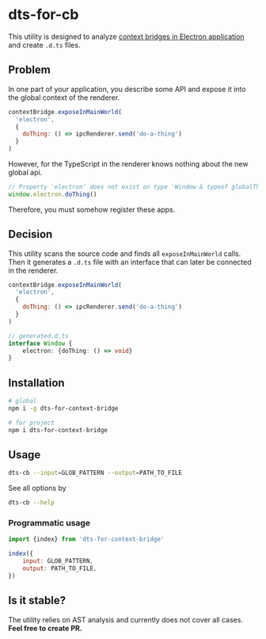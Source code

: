 # dts-for-cb
This utility is designed to analyze [context bridges in Electron application](https://www.electronjs.org/ru/docs/latest/api/context-bridge) and create `.d.ts` files.

## Problem

In one part of your application, you describe some API and expose it into the global context of the renderer.
```js
contextBridge.exposeInMainWorld(
  'electron',
  {
    doThing: () => ipcRenderer.send('do-a-thing')
  }
)
```

However, for the TypeScript in the renderer knows nothing about the new global api. 
```js
// Property 'electron' does not exist on type 'Window & typeof globalThis'.
window.electron.doThing()
```
Therefore, you must somehow register these apps.

## Decision
This utility scans the source code and finds all `exposeInMainWorld` calls. Then it generates a `.d.ts` file with an interface that can later be connected in the renderer.

```js
contextBridge.exposeInMainWorld(
  'electron',
  {
    doThing: () => ipcRenderer.send('do-a-thing')
  }
)
```
```ts
// generated.d.ts
interface Window {
    electron: {doThing: () => void}
}
```
## Installation
```bash
# global
npm i -g dts-for-context-bridge

# for project 
npm i dts-for-context-bridge
```

## Usage
```bash
dts-cb --input=GLOB_PATTERN --output=PATH_TO_FILE
```

See all options by
```bash
dts-cb --help
```

### Programmatic usage

```js
import {index} from 'dts-for-context-bridge'

index({
    input: GLOB_PATTERN,
    output: PATH_TO_FILE,
})
```

## Is it stable?
The utility relies on AST analysis and currently does not cover all cases. **Feel free to create PR.**

